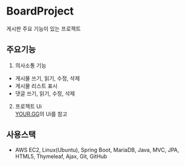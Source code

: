 # BoardProject
게시판 주요 기능이 있는 프로젝트

## 주요기능
1. 의사소통 기능
* 게시물 쓰기, 읽기, 수정, 삭제
* 게시물 리스트 표시
* 댓글 쓰기, 읽기, 수정, 삭제  
2. 프로젝트 Ui  
[YOUR.GG](https://your.gg/)의 Ui를 참고  

## 사용스택  
* AWS EC2, Linux(Ubuntu), Spring Boot, MariaDB, Java, MVC, JPA, HTML5, Thymeleaf, Ajax, Git, GitHub  
